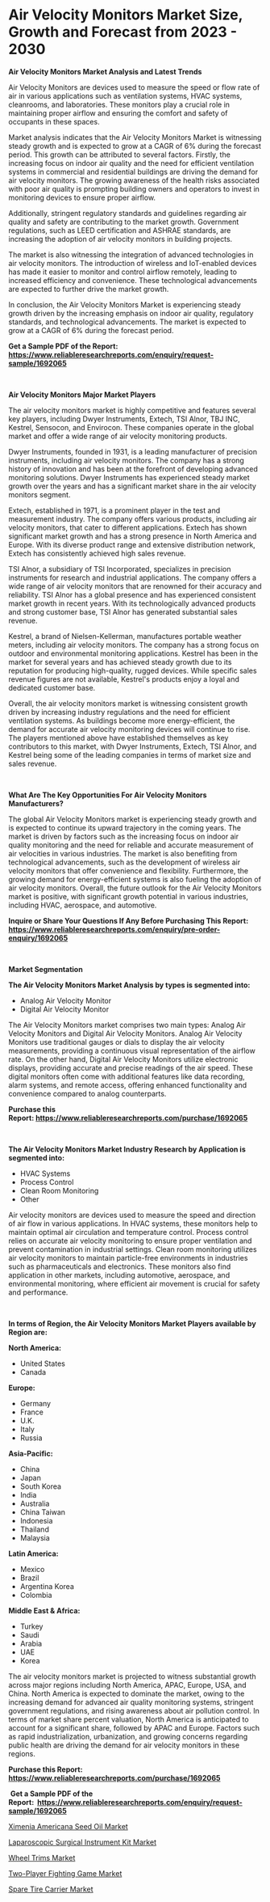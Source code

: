 <p><h1>Air Velocity Monitors Market Size, Growth and Forecast from 2023 - 2030</h1></p><p><strong>Air Velocity Monitors Market Analysis and Latest Trends</strong></p>
<p><p>Air Velocity Monitors are devices used to measure the speed or flow rate of air in various applications such as ventilation systems, HVAC systems, cleanrooms, and laboratories. These monitors play a crucial role in maintaining proper airflow and ensuring the comfort and safety of occupants in these spaces.</p><p>Market analysis indicates that the Air Velocity Monitors Market is witnessing steady growth and is expected to grow at a CAGR of 6% during the forecast period. This growth can be attributed to several factors. Firstly, the increasing focus on indoor air quality and the need for efficient ventilation systems in commercial and residential buildings are driving the demand for air velocity monitors. The growing awareness of the health risks associated with poor air quality is prompting building owners and operators to invest in monitoring devices to ensure proper airflow.</p><p>Additionally, stringent regulatory standards and guidelines regarding air quality and safety are contributing to the market growth. Government regulations, such as LEED certification and ASHRAE standards, are increasing the adoption of air velocity monitors in building projects.</p><p>The market is also witnessing the integration of advanced technologies in air velocity monitors. The introduction of wireless and IoT-enabled devices has made it easier to monitor and control airflow remotely, leading to increased efficiency and convenience. These technological advancements are expected to further drive the market growth.</p><p>In conclusion, the Air Velocity Monitors Market is experiencing steady growth driven by the increasing emphasis on indoor air quality, regulatory standards, and technological advancements. The market is expected to grow at a CAGR of 6% during the forecast period.</p></p>
<p><strong>Get a Sample PDF of the Report:&nbsp; <a href="https://www.reliableresearchreports.com/enquiry/request-sample/1692065">https://www.reliableresearchreports.com/enquiry/request-sample/1692065</a></strong></p>
<p>&nbsp;</p>
<p><strong>Air Velocity Monitors Major Market Players</strong></p>
<p><p>The air velocity monitors market is highly competitive and features several key players, including Dwyer Instruments, Extech, TSI Alnor, TBJ INC, Kestrel, Sensocon, and Envirocon. These companies operate in the global market and offer a wide range of air velocity monitoring products.</p><p>Dwyer Instruments, founded in 1931, is a leading manufacturer of precision instruments, including air velocity monitors. The company has a strong history of innovation and has been at the forefront of developing advanced monitoring solutions. Dwyer Instruments has experienced steady market growth over the years and has a significant market share in the air velocity monitors segment.</p><p>Extech, established in 1971, is a prominent player in the test and measurement industry. The company offers various products, including air velocity monitors, that cater to different applications. Extech has shown significant market growth and has a strong presence in North America and Europe. With its diverse product range and extensive distribution network, Extech has consistently achieved high sales revenue.</p><p>TSI Alnor, a subsidiary of TSI Incorporated, specializes in precision instruments for research and industrial applications. The company offers a wide range of air velocity monitors that are renowned for their accuracy and reliability. TSI Alnor has a global presence and has experienced consistent market growth in recent years. With its technologically advanced products and strong customer base, TSI Alnor has generated substantial sales revenue.</p><p>Kestrel, a brand of Nielsen-Kellerman, manufactures portable weather meters, including air velocity monitors. The company has a strong focus on outdoor and environmental monitoring applications. Kestrel has been in the market for several years and has achieved steady growth due to its reputation for producing high-quality, rugged devices. While specific sales revenue figures are not available, Kestrel's products enjoy a loyal and dedicated customer base.</p><p>Overall, the air velocity monitors market is witnessing consistent growth driven by increasing industry regulations and the need for efficient ventilation systems. As buildings become more energy-efficient, the demand for accurate air velocity monitoring devices will continue to rise. The players mentioned above have established themselves as key contributors to this market, with Dwyer Instruments, Extech, TSI Alnor, and Kestrel being some of the leading companies in terms of market size and sales revenue.</p></p>
<p>&nbsp;</p>
<p><strong>What Are The Key Opportunities For Air Velocity Monitors Manufacturers?</strong></p>
<p><p>The global Air Velocity Monitors market is experiencing steady growth and is expected to continue its upward trajectory in the coming years. The market is driven by factors such as the increasing focus on indoor air quality monitoring and the need for reliable and accurate measurement of air velocities in various industries. The market is also benefiting from technological advancements, such as the development of wireless air velocity monitors that offer convenience and flexibility. Furthermore, the growing demand for energy-efficient systems is also fueling the adoption of air velocity monitors. Overall, the future outlook for the Air Velocity Monitors market is positive, with significant growth potential in various industries, including HVAC, aerospace, and automotive.</p></p>
<p><strong>Inquire or Share Your Questions If Any Before Purchasing This Report: <a href="https://www.reliableresearchreports.com/enquiry/pre-order-enquiry/1692065">https://www.reliableresearchreports.com/enquiry/pre-order-enquiry/1692065</a></strong></p>
<p>&nbsp;</p>
<p><strong>Market Segmentation</strong></p>
<p><strong>The Air Velocity Monitors Market Analysis by types is segmented into:</strong></p>
<p><ul><li>Analog Air Velocity Monitor</li><li>Digital Air Velocity Monitor</li></ul></p>
<p><p>The Air Velocity Monitors market comprises two main types: Analog Air Velocity Monitors and Digital Air Velocity Monitors. Analog Air Velocity Monitors use traditional gauges or dials to display the air velocity measurements, providing a continuous visual representation of the airflow rate. On the other hand, Digital Air Velocity Monitors utilize electronic displays, providing accurate and precise readings of the air speed. These digital monitors often come with additional features like data recording, alarm systems, and remote access, offering enhanced functionality and convenience compared to analog counterparts.</p></p>
<p><strong>Purchase this Report:&nbsp;<a href="https://www.reliableresearchreports.com/purchase/1692065">https://www.reliableresearchreports.com/purchase/1692065</a></strong></p>
<p>&nbsp;</p>
<p><strong>The Air Velocity Monitors Market Industry Research by Application is segmented into:</strong></p>
<p><ul><li>HVAC Systems</li><li>Process Control</li><li>Clean Room Monitoring</li><li>Other</li></ul></p>
<p><p>Air velocity monitors are devices used to measure the speed and direction of air flow in various applications. In HVAC systems, these monitors help to maintain optimal air circulation and temperature control. Process control relies on accurate air velocity monitoring to ensure proper ventilation and prevent contamination in industrial settings. Clean room monitoring utilizes air velocity monitors to maintain particle-free environments in industries such as pharmaceuticals and electronics. These monitors also find application in other markets, including automotive, aerospace, and environmental monitoring, where efficient air movement is crucial for safety and performance.</p></p>
<p>&nbsp;</p>
<p><strong>In terms of Region, the Air Velocity Monitors Market Players available by Region are:</strong></p>
<p>
    <p> <strong> North America: </strong>
        <ul>
            <li>United States</li>
            <li>Canada</li>
        </ul>
        </p> 
    <p> <strong> Europe: </strong>
        <ul>
            <li>Germany</li>
            <li>France</li>
            <li>U.K.</li>
            <li>Italy</li>
            <li>Russia</li>
        </ul>
        </p> 
    <p> <strong> Asia-Pacific: </strong>
        <ul>
            <li>China</li>
            <li>Japan</li>
            <li>South Korea</li>
            <li>India</li>
            <li>Australia</li>
            <li>China Taiwan</li>
            <li>Indonesia</li>
            <li>Thailand</li>
            <li>Malaysia</li>
        </ul>
        </p> 
    <p> <strong> Latin America: </strong>
        <ul>
            <li>Mexico</li>
            <li>Brazil</li>
            <li>Argentina Korea</li>
            <li>Colombia</li>
        </ul>
        </p> 
    <p> <strong> Middle East & Africa: </strong>
        <ul>
            <li>Turkey</li>
            <li>Saudi</li>
            <li>Arabia</li>
            <li>UAE</li>
            <li>Korea</li>
        </ul>
    </p>
    </p>
<p><p>The air velocity monitors market is projected to witness substantial growth across major regions including North America, APAC, Europe, USA, and China. North America is expected to dominate the market, owing to the increasing demand for advanced air quality monitoring systems, stringent government regulations, and rising awareness about air pollution control. In terms of market share percent valuation, North America is anticipated to account for a significant share, followed by APAC and Europe. Factors such as rapid industrialization, urbanization, and growing concerns regarding public health are driving the demand for air velocity monitors in these regions.</p></p>
<p><strong>Purchase this Report: <a href="https://www.reliableresearchreports.com/purchase/1692065">https://www.reliableresearchreports.com/purchase/1692065</a></strong></p>
<p>&nbsp;<strong>Get a Sample PDF of the Report:&nbsp;&nbsp;<a href="https://www.reliableresearchreports.com/enquiry/request-sample/1692065">https://www.reliableresearchreports.com/enquiry/request-sample/1692065</a></strong></p>
<p><strong></strong></p>
<p><p><a href="https://github.com/aliciawhite5576/Market-Research-Report-List-1/blob/main/ximenia-americana-seed-oil-market.md">Ximenia Americana Seed Oil Market</a></p><p><a href="https://medium.com/@luispacocha/laparoscopic-surgical-instrument-kit-market-insight-market-trends-growth-forecasted-from-2023-to-b771f4d61b09">Laparoscopic Surgical Instrument Kit Market</a></p><p><a href="https://www.linkedin.com/pulse/wheel-trims-market-research-report-provides-thorough-industry-gxmpe/">Wheel Trims Market</a></p><p><a href="https://medium.com/@dashawnmoen/two-player-fighting-game-market-competitive-analysis-market-trends-and-forecast-to-2030-9ffa940ce911">Two-Player Fighting Game Market</a></p><p><a href="https://www.linkedin.com/pulse/spare-tire-carrier-market-size-growth-forecast-from-i0s0e/">Spare Tire Carrier Market</a></p></p>